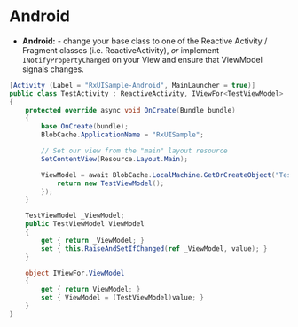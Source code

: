 # Android

* **Android:** - change your base class to one of the Reactive Activity /
  Fragment classes (i.e. ReactiveActivity<T>), *or* implement
  `INotifyPropertyChanged` on your View and ensure that ViewModel signals
  changes.

```csharp
[Activity (Label = "RxUISample-Android", MainLauncher = true)]
public class TestActivity : ReactiveActivity, IViewFor<TestViewModel>
{
    protected override async void OnCreate(Bundle bundle)
    {
        base.OnCreate(bundle);
        BlobCache.ApplicationName = "RxUISample";

        // Set our view from the "main" layout resource
        SetContentView(Resource.Layout.Main);

        ViewModel = await BlobCache.LocalMachine.GetOrCreateObject("TestViewModel", () => {
            return new TestViewModel();
        });
    }

    TestViewModel _ViewModel;
    public TestViewModel ViewModel
    {
        get { return _ViewModel; }
        set { this.RaiseAndSetIfChanged(ref _ViewModel, value); }
    }

    object IViewFor.ViewModel
    {
        get { return ViewModel; }
        set { ViewModel = (TestViewModel)value; }
    }
}
```
